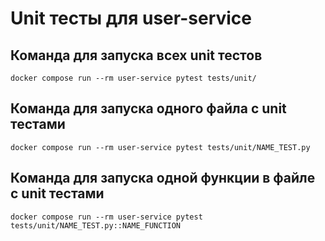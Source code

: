 # Unit тесты для user-service

## Команда для запуска всех unit тестов
```
docker compose run --rm user-service pytest tests/unit/
```

## Команда для запуска одного файла с unit тестами
```
docker compose run --rm user-service pytest tests/unit/NAME_TEST.py
```

## Команда для запуска одной функции в файле с unit тестами
```
docker compose run --rm user-service pytest tests/unit/NAME_TEST.py::NAME_FUNCTION
```
